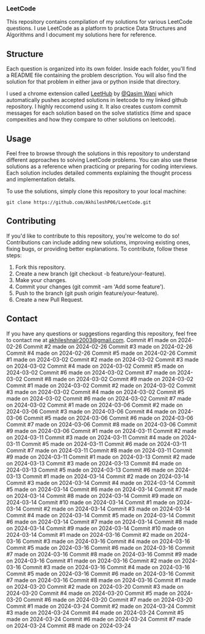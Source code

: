 
### LeetCode

This repository contains compilation of my solutions for various LeetCode questions. I use LeetCode as a platform to practice Data Structures and Algorithms  and I document my solutions here for reference.


## Structure
Each question is organized into its own folder. Inside each folder, you'll find a README file containing the problem description. You will also find the solution for that problem in either java or python inside that directory.

I used a chrome extension called [LeetHub](https://chromewebstore.google.com/detail/leethub/aciombdipochlnkbpcbgdpjffcfdbggi) by  [@Qasim Wani](https://github.com/QasimWani) which automatically pushes accepted solutions in leetcode to my linked github repository. I highly reccomend using it. It also creates custom commit messages for each solution based on the solve statistics (time and space compexities and how they compare to other solutions on leetcode).
## Usage

Feel free to browse through the solutions in this repository to understand different approaches to solving LeetCode problems. You can also use these solutions as a reference when practicing or preparing for coding interviews. Each solution includes detailed comments explaining the thought process and implementation details.

To use the solutions, simply clone this repository to your local machine:

```git clone https://github.com/AkhileshP06/LeetCode.git```

## Contributing

If you'd like to contribute to this repository, you're welcome to do so! Contributions can include adding new solutions, improving existing ones, fixing bugs, or providing better explanations. To contribute, follow these steps:

1. Fork this repository.
2. Create a new branch (git checkout -b feature/your-feature).
3. Make your changes.
4. Commit your changes (git commit -am 'Add some feature').
5. Push to the branch (git push origin feature/your-feature).
6. Create a new Pull Request.

## Contact
If you have any questions or suggestions regarding this repository, feel free to contact me at akhileshnair2003@gmail.com.
Commit #1 made on 2024-02-26
Commit #2 made on 2024-02-26
Commit #3 made on 2024-02-26
Commit #4 made on 2024-02-26
Commit #5 made on 2024-02-26
Commit #1 made on 2024-03-02
Commit #2 made on 2024-03-02
Commit #3 made on 2024-03-02
Commit #4 made on 2024-03-02
Commit #5 made on 2024-03-02
Commit #6 made on 2024-03-02
Commit #7 made on 2024-03-02
Commit #8 made on 2024-03-02
Commit #9 made on 2024-03-02
Commit #1 made on 2024-03-02
Commit #2 made on 2024-03-02
Commit #3 made on 2024-03-02
Commit #4 made on 2024-03-02
Commit #5 made on 2024-03-02
Commit #6 made on 2024-03-02
Commit #7 made on 2024-03-02
Commit #1 made on 2024-03-06
Commit #2 made on 2024-03-06
Commit #3 made on 2024-03-06
Commit #4 made on 2024-03-06
Commit #5 made on 2024-03-06
Commit #6 made on 2024-03-06
Commit #7 made on 2024-03-06
Commit #8 made on 2024-03-06
Commit #9 made on 2024-03-06
Commit #1 made on 2024-03-11
Commit #2 made on 2024-03-11
Commit #3 made on 2024-03-11
Commit #4 made on 2024-03-11
Commit #5 made on 2024-03-11
Commit #6 made on 2024-03-11
Commit #7 made on 2024-03-11
Commit #8 made on 2024-03-11
Commit #9 made on 2024-03-11
Commit #1 made on 2024-03-13
Commit #2 made on 2024-03-13
Commit #3 made on 2024-03-13
Commit #4 made on 2024-03-13
Commit #5 made on 2024-03-13
Commit #6 made on 2024-03-13
Commit #1 made on 2024-03-14
Commit #2 made on 2024-03-14
Commit #3 made on 2024-03-14
Commit #4 made on 2024-03-14
Commit #5 made on 2024-03-14
Commit #6 made on 2024-03-14
Commit #7 made on 2024-03-14
Commit #8 made on 2024-03-14
Commit #9 made on 2024-03-14
Commit #10 made on 2024-03-14
Commit #1 made on 2024-03-14
Commit #2 made on 2024-03-14
Commit #3 made on 2024-03-14
Commit #4 made on 2024-03-14
Commit #5 made on 2024-03-14
Commit #6 made on 2024-03-14
Commit #7 made on 2024-03-14
Commit #8 made on 2024-03-14
Commit #9 made on 2024-03-14
Commit #10 made on 2024-03-14
Commit #1 made on 2024-03-16
Commit #2 made on 2024-03-16
Commit #3 made on 2024-03-16
Commit #4 made on 2024-03-16
Commit #5 made on 2024-03-16
Commit #6 made on 2024-03-16
Commit #7 made on 2024-03-16
Commit #8 made on 2024-03-16
Commit #9 made on 2024-03-16
Commit #1 made on 2024-03-16
Commit #2 made on 2024-03-16
Commit #3 made on 2024-03-16
Commit #4 made on 2024-03-16
Commit #5 made on 2024-03-16
Commit #6 made on 2024-03-16
Commit #7 made on 2024-03-16
Commit #8 made on 2024-03-16
Commit #1 made on 2024-03-20
Commit #2 made on 2024-03-20
Commit #3 made on 2024-03-20
Commit #4 made on 2024-03-20
Commit #5 made on 2024-03-20
Commit #6 made on 2024-03-20
Commit #7 made on 2024-03-20
Commit #1 made on 2024-03-24
Commit #2 made on 2024-03-24
Commit #3 made on 2024-03-24
Commit #4 made on 2024-03-24
Commit #5 made on 2024-03-24
Commit #6 made on 2024-03-24
Commit #7 made on 2024-03-24
Commit #8 made on 2024-03-24